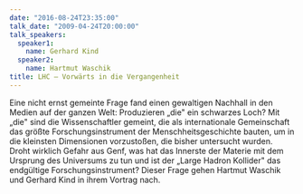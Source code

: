 ```yaml
---
date: "2016-08-24T23:35:00"
talk_date: "2009-04-24T20:00:00"
talk_speakers:
  speaker1:
    name: Gerhard Kind
  speaker2:
    name: Hartmut Waschik
title: LHC – Vorwärts in die Vergangenheit
---
```


Eine nicht ernst gemeinte Frage fand einen gewaltigen Nachhall in den Medien auf der ganzen Welt: Produzieren „die" ein schwarzes Loch?
Mit „die" sind die Wissenschaftler gemeint, die als internationale Gemeinschaft das größte Forschungsinstrument der Menschheitsgeschichte bauten, um in die kleinsten Dimensionen vorzustoßen, die bisher untersucht wurden. Droht wirklich Gefahr aus Genf, was hat das Innerste der Materie mit dem Ursprung des Universums zu tun und ist der „Large Hadron Kollider" das endgültige Forschungsinstrument?
Dieser Frage gehen Hartmut Waschik und Gerhard Kind in ihrem Vortrag nach.
